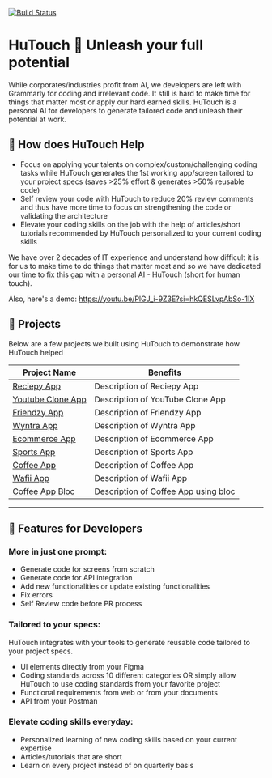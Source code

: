 [![Build Status](https://img.shields.io/badge/build-passing-brightgreen)](https://github.com/user/repo/actions)

#  HuTouch 🚀 Unleash your full potential

While corporates/industries profit from AI, we developers are left with Grammarly for coding and irrelevant code. It still is hard to make time for things that matter most or apply our hard earned skills. HuTouch is a personal AI for developers to generate tailored code and unleash their potential at work.

## 🌟 How does HuTouch Help

- Focus on applying your talents on complex/custom/challenging coding tasks while HuTouch generates the 1st working app/screen tailored to your project specs (saves >25% effort & generates >50% reusable code)
- Self review your code with HuTouch to reduce 20% review comments and thus have more time to focus on strengthening the code or validating the architecture
- Elevate your coding skills on the job with the help of articles/short tutorials recommended by HuTouch personalized to your current coding skills

We have over 2 decades of IT experience and understand how difficult it is for us to make time to do things that matter most and so we have dedicated our time to fix this gap with a personal AI - HuTouch (short for human touch).

Also, here's a demo: https://youtu.be/PlGJ_i-9Z3E?si=hkQESLvpAbSo-1IX

## 📂 Projects

Below are a few projects we built using HuTouch to demonstrate how HuTouch helped


| Project Name           | Benefits                     |
|------------------------|---------------------------------|
| [Reciepy App](recipely)   | Description of Reciepy App       |
| [Youtube Clone App](youtube)| Description of YouTube Clone App |
| [Friendzy App](dating3) | Description of Friendzy App      |
| [Wyntra App](wyntra)     | Description of Wyntra App        |
| [Ecommerce App](ecomm)| Description of Ecommerce App    |
| [Sports App](sportify)| Description of Sports App    |
| [Coffee App](coffee_app)| Description of Coffee App    |
| [Wafii App](WafiiApp)| Description of Wafii App    |
| [Coffee App Bloc](coffee_app_bloc)| Description of Coffee App using bloc   |

---

## 📂 Features for Developers

### More in just one prompt:
- Generate code for screens from scratch 
- Generate code for API integration
- Add new functionalities or update existing functionalities
- Fix errors 
- Self Review code before PR process

### Tailored to your specs:
HuTouch integrates with your tools to generate reusable code tailored to your project specs.
- UI elements directly from your Figma
- Coding standards across 10 different categories OR simply allow HuTouch to use coding standards from your favorite project
- Functional requirements from web or from your documents
- API from your Postman

### Elevate coding skills everyday:
- Personalized learning of new coding skills based on your current expertise
- Articles/tutorials that are short
- Learn on every project instead of on quarterly basis
